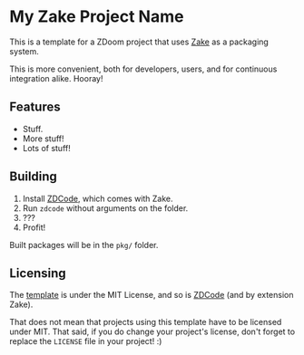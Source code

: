 # My Zake Project Name

This is a template for a ZDoom project that uses
[Zake](https://www.github.com/zeta-group/ZDCode)
as a packaging system.

This is more convenient, both for developers, users,
and for continuous integration alike. Hooray!

## Features

* Stuff.
* More stuff!
* Lots of stuff!

## Building

1. Install [ZDCode](https://www.github.com/zeta-group/ZDCode),
   which comes with Zake.
2. Run `zdcode` without arguments on the folder.
3. ???
4. Profit!

Built packages will be in the `pkg/` folder.

## Licensing

The [template](https://www.github.com/zeta-group/zake-template)
is under the MIT License, and so is
[ZDCode](https://www.github.com/zeta-group/ZDCode) (and by extension
Zake).

That does not mean that projects using this template have
to be licensed under MIT. That said, if you do change your project's
license, don't forget to replace the `LICENSE` file in your project! :)
